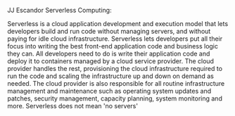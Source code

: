 JJ Escandor
Serverless Computing:

Serverless is a cloud application development and execution model that lets developers build and run code without managing servers, and without paying for idle cloud infrastructure.
Serverless lets developers put all their focus into writing the best front-end application code and business logic they can. 
All developers need to do is write their application code and deploy it to containers managed by a cloud service provider.
The cloud provider handles the rest, provisioning the cloud infrastructure required to run the code and scaling the infrastructure up and down on demand as needed.
The cloud provider is also responsible for all routine infrastructure management and maintenance such as operating system updates and patches, security management, capacity planning, system monitoring and more.
Serverless does not mean 'no servers'